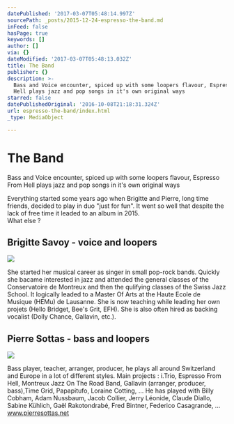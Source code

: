 ```yaml
---
datePublished: '2017-03-07T05:48:14.997Z'
sourcePath: _posts/2015-12-24-espresso-the-band.md
inFeed: false
hasPage: true
keywords: []
author: []
via: {}
dateModified: '2017-03-07T05:48:13.032Z'
title: The Band
publisher: {}
description: >-
  Bass and Voice encounter, spiced up with some loopers flavour, Espresso From
  Hell plays jazz and pop songs in it's own original ways
starred: false
datePublishedOriginal: '2016-10-08T21:18:31.324Z'
url: espresso-the-band/index.html
_type: MediaObject

---
```

# The Band

Bass and Voice encounter, spiced up with some loopers flavour, Espresso From Hell plays jazz and pop songs in it's own original ways

Everything started some years ago when Brigitte and Pierre, long time friends, decided to play in duo "just for fun". It went so well that despite the lack of free time it leaded to an album in 2015\.  
What else ?

## Brigitte Savoy - voice and loopers
![](https://the-grid-user-content.s3-us-west-2.amazonaws.com/69424e6d-f418-4b52-9705-d5da930b1072.jpg)

She started her musical career as singer in small pop-rock bands. Quickly she bacame interested in jazz and attended the general classes of the Conservatoire de Montreux and then the qulifying classes of the Swiss Jazz School. It logically leaded to a Master Of Arts at the Haute Ecole de Musique (HEMu) de Lausanne. She is now teaching while leading her own projets (Hello Bridget, Bee's Grit, EFH). She is also often hired as backing vocalist (Dolly Chance, Gallavin, etc.).

## Pierre Sottas - bass and loopers
![](https://the-grid-user-content.s3-us-west-2.amazonaws.com/0ac8908e-cd92-4de4-bf97-494c51c6498a.jpg)

Bass player, teacher, arranger, producer, he plays all around Switzerland and Europe in a lot of different styles. Main projects : i.Trio, Espresso From Hell, Montreux Jazz On The Road Band, Gallavin (arranger, producer, bass),Time Grid, Papapitufo, Loraine Cotting, ... He has played with Billy Cobham, Adam Nussbaum, Jacob Collier, Jerry Léonide, Claude Diallo, Sabine Kühlich, Gaël Rakotondrabé, Fred Bintner, Federico Casagrande, ...  
www.pierresottas.net